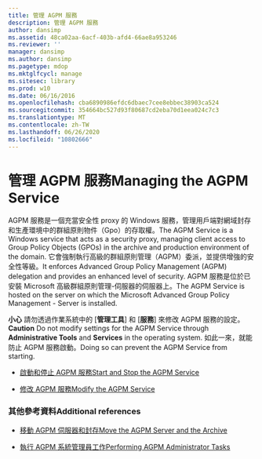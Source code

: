 ```yaml
---
title: 管理 AGPM 服務
description: 管理 AGPM 服務
author: dansimp
ms.assetid: 48ca02aa-6acf-403b-afd4-66ae8a953246
ms.reviewer: ''
manager: dansimp
ms.author: dansimp
ms.pagetype: mdop
ms.mktglfcycl: manage
ms.sitesec: library
ms.prod: w10
ms.date: 06/16/2016
ms.openlocfilehash: cba6890986efdc6dbaec7cee8ebbec38903ca524
ms.sourcegitcommit: 354664bc527d93f80687cd2eba70d1eea024c7c3
ms.translationtype: MT
ms.contentlocale: zh-TW
ms.lasthandoff: 06/26/2020
ms.locfileid: "10802666"
---
```

# <span data-ttu-id="1d64a-103">管理 AGPM 服務</span><span class="sxs-lookup"><span data-stu-id="1d64a-103">Managing the AGPM Service</span></span>


<span data-ttu-id="1d64a-104">AGPM 服務是一個充當安全性 proxy 的 Windows 服務，管理用戶端對網域封存和生產環境中的群組原則物件（Gpo）的存取權。</span><span class="sxs-lookup"><span data-stu-id="1d64a-104">The AGPM Service is a Windows service that acts as a security proxy, managing client access to Group Policy Objects (GPOs) in the archive and production environment of the domain.</span></span> <span data-ttu-id="1d64a-105">它會強制執行高級的群組原則管理（AGPM）委派，並提供增強的安全性等級。</span><span class="sxs-lookup"><span data-stu-id="1d64a-105">It enforces Advanced Group Policy Management (AGPM) delegation and provides an enhanced level of security.</span></span> <span data-ttu-id="1d64a-106">AGPM 服務是位於已安裝 Microsoft 高級群組原則管理-伺服器的伺服器上。</span><span class="sxs-lookup"><span data-stu-id="1d64a-106">The AGPM Service is hosted on the server on which the Microsoft Advanced Group Policy Management - Server is installed.</span></span>

<span data-ttu-id="1d64a-107">**小心** 請勿透過作業系統中的 [**管理工具**] 和 [**服務**] 來修改 AGPM 服務的設定。</span><span class="sxs-lookup"><span data-stu-id="1d64a-107">**Caution** Do not modify settings for the AGPM Service through **Administrative Tools** and **Services** in the operating system.</span></span> <span data-ttu-id="1d64a-108">如此一來，就能防止 AGPM 服務啟動。</span><span class="sxs-lookup"><span data-stu-id="1d64a-108">Doing so can prevent the AGPM Service from starting.</span></span>

 

-   [<span data-ttu-id="1d64a-109">啟動和停止 AGPM 服務</span><span class="sxs-lookup"><span data-stu-id="1d64a-109">Start and Stop the AGPM Service</span></span>](start-and-stop-the-agpm-service-agpm40.md)

-   [<span data-ttu-id="1d64a-110">修改 AGPM 服務</span><span class="sxs-lookup"><span data-stu-id="1d64a-110">Modify the AGPM Service</span></span>](modify-the-agpm-service-agpm40.md)

### <span data-ttu-id="1d64a-111">其他參考資料</span><span class="sxs-lookup"><span data-stu-id="1d64a-111">Additional references</span></span>

-   [<span data-ttu-id="1d64a-112">移動 AGPM 伺服器和封存</span><span class="sxs-lookup"><span data-stu-id="1d64a-112">Move the AGPM Server and the Archive</span></span>](move-the-agpm-server-and-the-archive-agpm40.md)

-   [<span data-ttu-id="1d64a-113">執行 AGPM 系統管理員工作</span><span class="sxs-lookup"><span data-stu-id="1d64a-113">Performing AGPM Administrator Tasks</span></span>](performing-agpm-administrator-tasks-agpm40.md)

 

 





